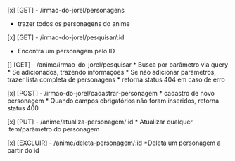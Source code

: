 [x] [GET] - /irmao-do-jorel/personagens
   * trazer todos os personagens do anime
   

[x] [GET] - /irmao-do-jorel/pesquisar/:id
   * Encontra um personagem pelo ID

[] [GET] - /anime/irmao-do-jorel/pesquisar
    * Busca por parâmetro via query
    * Se adicionados, trazendo informações
    * Se não adicionar parâmetros, trazer lista completa de personagens
    * retorna status 404 em caso de erro

[x] [POST] - /irmao-do-jorel/cadastrar-personagem
    * cadastro de novo personagem
    * Quando campos obrigatórios não foram inseridos, retorna status 400

[x] [PUT] - /anime/atualiza-personagem/:id
    * Atualizar qualquer item/parâmetro do personagem

[x] [EXCLUIR] - /anime/deleta-personagem/:id
    *Deleta um personagem a partir do id